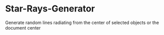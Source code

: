 # Star-Rays-Generator
Generate random lines radiating from the center of selected objects or the document center

